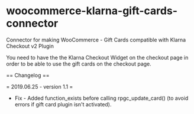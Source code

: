 # woocommerce-klarna-gift-cards-connector
Connector for making WooCommerce - Gift Cards compatible with Klarna Checkout v2 Plugin

You need to have the the Klarna Checkout Widget on the checkout page in order to be able to use the gift cards on the checkout page.

== Changelog ==

= 2019.06.25  	- version 1.1 =
* Fix           - Added function_exists before calling rpgc_update_card() (to avoid errors if gift card plugin isn't activated).
